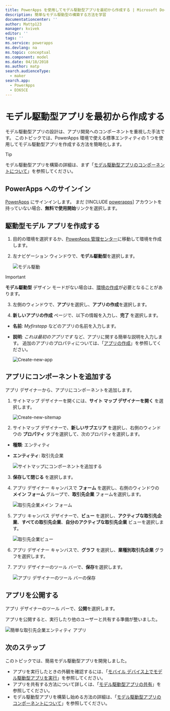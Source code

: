 ```yaml
---
title: PowerApps を使用してモデル駆動型アプリを最初から作成する | Microsoft Docs
description: 簡単なモデル駆動型の構築する方法を学習
documentationcenter: ''
author: Mattp123
manager: kvivek
editor: ''
tags: ''
ms.service: powerapps
ms.devlang: na
ms.topic: conceptual
ms.component: model
ms.date: 04/18/2018
ms.author: matp
search.audienceType:
  - maker
search.app:
  - PowerApps
  - D365CE
---
```


# <a name="build-your-first-model-driven-app-from-scratch"></a>モデル駆動型アプリを最初から作成する
モデル駆動型アプリの設計は、アプリ開発へのコンポーネントを重視した手法です。 このトピックでは、PowerApps 環境で使える標準エンティティの 1 つを使用してモデル駆動型アプリを作成する方法を簡略化します。

> [!TIP]
> モデル駆動型アプリを構築の詳細は、まず「[モデル駆動型アプリのコンポーネントについて](model-driven-app-components.md)」を参照してください。 

## <a name="sign-in-to-powerapps"></a>PowerApps へのサインイン
[PowerApps](https://web.powerapps.com/) にサインインします。 まだ [!INCLUDE [powerapps](../../includes/powerapps.md)] アカウントを持っていない場合、**無料で使用開始**リンクを選択します。 

## <a name="create-your-model-driven-app"></a>駆動型モデル アプリを作成する

1.  目的の環境を選択するか、[PowerApps 管理センター](https://admin.powerapps.com/)に移動して環境を作成します。
2.  左ナビゲーション ウィンドウで、**モデル駆動型**を選択します。 

    ![モデル駆動](media/build-first-model-driven-app/choose-design-mode.png)

  > [!IMPORTANT]
  > **モデル駆動型** デザイン モードがない場合は、[環境の作成](https://docs.microsoft.com/powerapps/administrator/create-environment)が必要となることがあります。   

3. 左側のウィンドウで、**アプリ**を選択し、**アプリの作成**を選択します。

4.  **新しいアプリの作成** ページで、以下の情報を入力し、**完了** を選択します。 
  - **名前**: *Myfirstapp* などのアプリの名前を入力します。 
  - **説明**: *これは最初のアプリです* など、アプリに関する簡単な説明を入力します。
追加のアプリのプロパティについては、「[アプリの作成](https://docs.microsoft.com/dynamics365/customer-engagement/customize/create-edit-app#create-an-app)」を参照してください。
 
    ![Create-new-app](media/build-first-model-driven-app/create-new-app.png)

## <a name="add-components-to-your-app"></a>アプリにコンポーネントを追加する
アプリ デザイナーから、アプリにコンポーネントを追加します。
1.  サイトマップ デザイナーを開くには、**サイト マップ デザイナーを開く** を選択します。 

    ![Create-new-sitemap](media/build-first-model-driven-app/new-sitemap.png)

2.  サイトマップ デザイナーで、**新しいサブエリア** を選択し、右側のウィンドウの **プロパティ** タブを選択して、次のプロパティを選択します。
  - **種類**: エンティティ
  - **エンティティ**: 取引先企業

    ![サイトマップにコンポーネントを追加する](media/build-first-model-driven-app/sitemap.png)

3.  **保存して閉じる** を選択します。
4.  アプリ デザイナー キャンバスで **フォーム** を選択し、右側のウィンドウの **メイン フォーム** グループで、**取引先企業** フォームを選択します。

    ![取引先企業メイン フォーム](media/build-first-model-driven-app/main-form.png)

5.  アプリ キャンバス デザイナーで、**ビュー** を選択し、**アクティブな取引先企業**、**すべての取引先企業**、**自分のアクティブな取引先企業** ビューを選択します。

    ![取引先企業ビュー](media/build-first-model-driven-app/views.png)

6. アプリ デザイナー キャンバスで、**グラフ** を選択し、**業種別取引先企業** グラフを選択します。
7. アプリ デザイナーのツール バーで、**保存**を選択します。

    ![アプリ デザイナーのツール バーの保存](media/build-first-model-driven-app/app-designer-toolbar.png)
 
<!-- ##  Validate your app
This step checks for component dependencies that are required for the app to work, but haven't yet been added to the app. 

1. On the app designer canvas, select the component that indicates a dependency, such as the **Forms** component. Then, on the right-pane select the **Required** tab, expand **Entity Dependencies** and then select all required dependencies. 

    ![Add dependencies](media/build-first-model-driven-app/resolve-dependencies.png)

2. Select **Add Dependencies**.
3. On the app designer toolbar, select **Save**.  -->

## <a name="publish-your-app"></a>アプリを公開する
アプリ デザイナーのツール バーで、**公開**を選択します。

アプリを公開すると、実行したり他のユーザーと共有する準備が整いました。

![簡単な取引先企業エンティティ アプリ](media/build-first-model-driven-app/accounts-quickstart-app.png)

## <a name="next-steps"></a>次のステップ
このトピックでは、簡易モデル駆動型アプリを開発しました。 
- アプリを実行したときの外観を確認するには、「[モバイル デバイス上でモデル駆動型アプリを実行](../../user/run-app-client-model-driven.md)」を参照してください。
- アプリを共有する方法について詳しくは、「[モデル駆動型アプリの共有](share-model-driven-app.md)」を参照してください。
- モデル駆動型アプリを構築し始める方法の詳細は、「[モデル駆動型アプリのコンポーネントについて](model-driven-app-components.md)」を参照してください。
